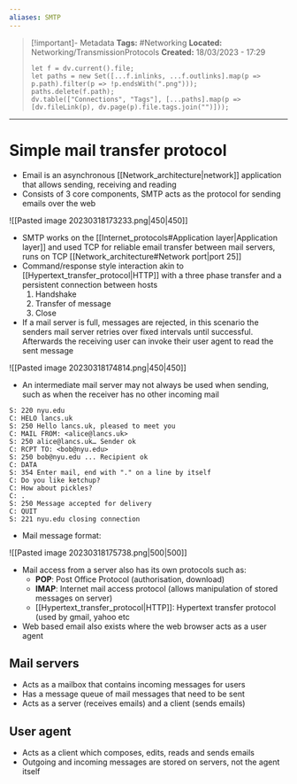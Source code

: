 ```yaml
---
aliases: SMTP
---
```


> [!important]- Metadata
> **Tags:** #Networking 
> **Located:** Networking/TransmissionProtocols
> **Created:** 18/03/2023 - 17:29
> ```dataviewjs
> let f = dv.current().file;
> let paths = new Set([...f.inlinks, ...f.outlinks].map(p => p.path).filter(p => !p.endsWith(".png")));
> paths.delete(f.path);
> dv.table(["Connections", "Tags"], [...paths].map(p => [dv.fileLink(p), dv.page(p).file.tags.join("")]));
> ```

___
# Simple mail transfer protocol
- Email is an asynchronous [[Network_architecture|network]] application that allows sending, receiving and reading
- Consists of 3 core components, SMTP acts as the protocol for sending emails over the web

![[Pasted image 20230318173233.png|450|450]]

- SMTP works on the [[Internet_protocols#Application layer|Application layer]] and used TCP for reliable email transfer between mail servers, runs on TCP [[Network_architecture#Network port|port 25]]
- Command/response style interaction akin to [[Hypertext_transfer_protocol|HTTP]] with a three phase transfer and  a persistent connection between hosts
	1. Handshake
	2. Transfer of message 
	3. Close 
- If a mail server is full, messages are rejected, in this scenario the senders mail server retries over fixed intervals until successful.  Afterwards the receiving user can invoke their user agent to read the sent message 

![[Pasted image 20230318174814.png|450|450]]

- An intermediate mail server may not always be used when sending, such as when the receiver has no other incoming mail   


```
S: 220 nyu.edu 
C: HELO lancs.uk 
S: 250 Hello lancs.uk, pleased to meet you 
C: MAIL FROM: <alice@lancs.uk>
S: 250 alice@lancs.uk… Sender ok 
C: RCPT TO: <bob@nyu.edu>
S: 250 bob@nyu.edu ... Recipient ok 
C: DATA 
S: 354 Enter mail, end with "." on a line by itself 
C: Do you like ketchup? 
C: How about pickles? 
C: . 
S: 250 Message accepted for delivery 
C: QUIT 
S: 221 nyu.edu closing connection
```

- Mail message format: 

![[Pasted image 20230318175738.png|500|500]]
- Mail access from a server also has its own protocols such as:
    - **POP**: Post Office Protocol (authorisation, download)
    - **IMAP**: Internet mail access protocol (allows manipulation of stored messages on server)
    - [[Hypertext_transfer_protocol|HTTP]]: Hypertext transfer protocol (used by gmail,  yahoo etc
- Web based email also exists where the web browser acts as a user agent
## Mail servers
- Acts as a mailbox that contains incoming messages for users
- Has a message queue of mail messages that need to be sent 
- Acts as a server (receives emails) and a client (sends emails)

## User agent
- Acts as a client which composes, edits, reads and sends emails
- Outgoing and incoming messages are stored on servers, not the agent itself
